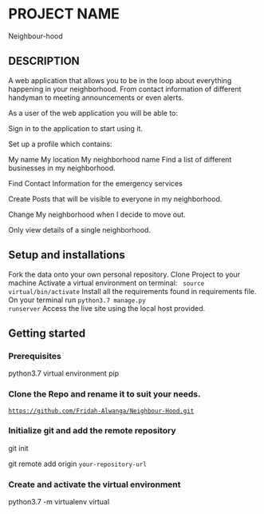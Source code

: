 # PROJECT NAME
Neighbour-hood

## DESCRIPTION
A web application that allows you to be in the loop about everything happening in your neighborhood. From contact information of different handyman to meeting announcements or even alerts.

As a user of the web application you will be able to:

Sign in to the application to start using it.

Set up a profile which contains:

My name
My location
My neighborhood name
Find a list of different businesses in my neighborhood.

Find Contact Information for the emergency services

Create Posts that will be visible to everyone in my neighborhood.

Change My neighborhood when I decide to move out.

Only view details of a single neighborhood.

## Setup and installations
Fork the data onto your own personal repository.
Clone Project to your machine
Activate a virtual environment on terminal: <code> source virtual/bin/activate</code>
Install all the requirements found in requirements file.
On your terminal run <code>python3.7 manage.py runserver</code>
Access the live site using the local host provided.

## Getting started
### Prerequisites
python3.7
virtual environment
pip

### Clone the Repo and rename it to suit your needs.
<code>https://github.com/Fridah-Alwanga/Neighbour-Hood.git</code>

### Initialize git and add the remote repository
git init

git remote add origin <code>your-repository-url</code>

### Create and activate the virtual environment
python3.7 -m virtualenv virtual

